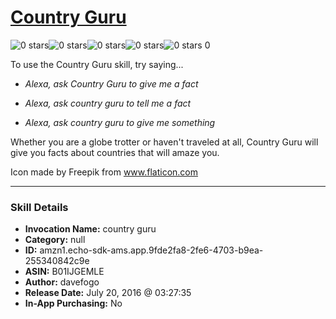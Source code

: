 # [Country Guru](http://alexa.amazon.com/#skills/amzn1.echo-sdk-ams.app.9fde2fa8-2fe6-4703-b9ea-255340842c9e)
![0 stars](../../images/ic_star_border_black_18dp_1x.png)![0 stars](../../images/ic_star_border_black_18dp_1x.png)![0 stars](../../images/ic_star_border_black_18dp_1x.png)![0 stars](../../images/ic_star_border_black_18dp_1x.png)![0 stars](../../images/ic_star_border_black_18dp_1x.png) 0

To use the Country Guru skill, try saying...

* *Alexa, ask Country Guru to give me a fact*

* *Alexa, ask country guru to tell me a fact*

* *Alexa, ask country guru to give me something*

Whether you are a globe trotter or haven't traveled at all, Country Guru will give you facts about countries that will amaze you.




Icon made by Freepik from www.flaticon.com

***

### Skill Details

* **Invocation Name:** country guru
* **Category:** null
* **ID:** amzn1.echo-sdk-ams.app.9fde2fa8-2fe6-4703-b9ea-255340842c9e
* **ASIN:** B01IJGEMLE
* **Author:** davefogo
* **Release Date:** July 20, 2016 @ 03:27:35
* **In-App Purchasing:** No
